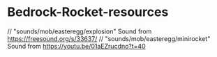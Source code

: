 # Bedrock-Rocket-resources
// "sounds/mob/easteregg/explosion" Sound from https://freesound.org/s/33637/
// "sounds/mob/easteregg/minirocket" Sound from https://youtu.be/01aEZrucdno?t=40